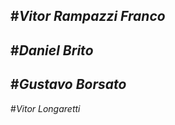 #*Vitor Rampazzi Franco*
----------------------------
#*Daniel Brito*
----------------------------
#*Gustavo Borsato*
----------------------------
#*Vitor Longaretti*
